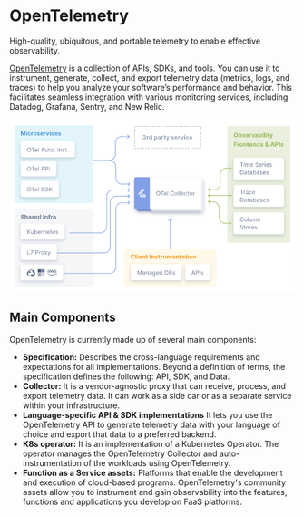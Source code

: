 # OpenTelemetry

High-quality, ubiquitous, and portable telemetry to enable effective observability.

[OpenTelemetry](https://opentelemetry.io/) is a collection of APIs, SDKs, and tools. You can use it to instrument, generate, collect, and export telemetry data (metrics, logs, and traces) to help you analyze your software’s performance and behavior. This facilitates seamless integration with various monitoring services, including Datadog, Grafana, Sentry, and New Relic.

![OpenTelemetry architecture](./docs/images/architecture.png)

## Main Components

OpenTelemetry is currently made up of several main components:

- **Specification:** Describes the cross-language requirements and expectations for all implementations. Beyond a definition of terms, the specification defines the following: API, SDK, and Data.
- **Collector:** It is a vendor-agnostic proxy that can receive, process, and export telemetry data. It can work as a side car or as a separate service within your infrastructure.
- **Language-specific API & SDK implementations** It lets you use the OpenTelemetry API to generate telemetry data with your language of choice and export that data to a preferred backend.
- **K8s operator:** It is an implementation of a Kubernetes Operator. The operator manages the OpenTelemetry Collector and auto-instrumentation of the workloads using OpenTelemetry.
- **Function as a Service assets:** Platforms that enable the development and execution of cloud-based programs. OpenTelemetry's community assets allow you to instrument and gain observability into the features, functions and applications you develop on FaaS platforms.
